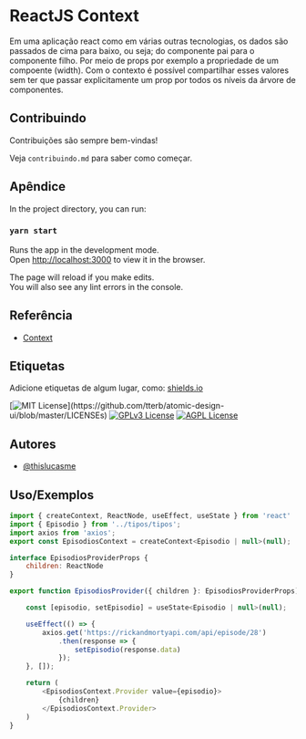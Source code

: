 

# ReactJS Context

Em uma aplicação react como em várias outras tecnologias, os dados são passados de cima para baixo, ou seja; do componente pai para o componente filho. Por meio de props por exemplo a propriedade de um compoente (width). Com o contexto é possível compartilhar esses valores sem ter que passar explicitamente um prop por todos os níveis  da árvore de componentes.

## Contribuindo

Contribuições são sempre bem-vindas!

Veja `contribuindo.md` para saber como começar.



## Apêndice
In the project directory, you can run:

### `yarn start`

Runs the app in the development mode.\
Open [http://localhost:3000](http://localhost:3000) to view it in the browser.

The page will reload if you make edits.\
You will also see any lint errors in the console.



## Referência

 - [Context](https://reactjs.org/docs/context.html)
## Etiquetas

Adicione etiquetas de algum lugar, como: [shields.io](https://shields.io/)

[![MIT License](https://img.shields.io/apm/l/atomic-design-ui.svg?)](https://github.com/tterb/atomic-design-ui/blob/master/LICENSEs)
[![GPLv3 License](https://img.shields.io/badge/License-GPL%20v3-yellow.svg)](https://opensource.org/licenses/)
[![AGPL License](https://img.shields.io/badge/license-AGPL-blue.svg)](http://www.gnu.org/licenses/agpl-3.0)


## Autores

- [@thislucasme](https://www.github.com/thislucasme)





## Uso/Exemplos

```javascript
import { createContext, ReactNode, useEffect, useState } from 'react'
import { Episodio } from '../tipos/tipos';
import axios from 'axios';
export const EpisodiosContext = createContext<Episodio | null>(null);

interface EpisodiosProviderProps {
	children: ReactNode
}

export function EpisodiosProvider({ children }: EpisodiosProviderProps) {

	const [episodio, setEpisodio] = useState<Episodio | null>(null);

	useEffect(() => {
		axios.get('https://rickandmortyapi.com/api/episode/28')
			.then(response => {
				setEpisodio(response.data)
			});
	}, []);

	return (
		<EpisodiosContext.Provider value={episodio}>
			{children}
		</EpisodiosContext.Provider>
	)
}
